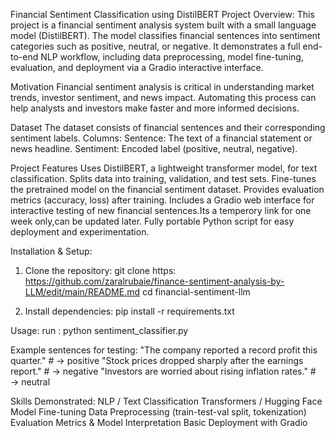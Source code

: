 Financial Sentiment Classification using DistilBERT
Project Overview:
This project is a financial sentiment analysis system built with a small language model (DistilBERT). The model classifies financial sentences into sentiment categories such as positive, neutral, or negative. It demonstrates a full end-to-end NLP workflow, including data preprocessing, model fine-tuning, evaluation, and deployment via a Gradio interactive interface.

Motivation
Financial sentiment analysis is critical in understanding market trends, investor sentiment, and news impact. Automating this process can help analysts and investors make faster and more informed decisions.

Dataset
The dataset consists of financial sentences and their corresponding sentiment labels.
Columns:
Sentence: The text of a financial statement or news headline.
Sentiment: Encoded label (positive, neutral, negative).

Project Features
Uses DistilBERT, a lightweight transformer model, for text classification.
Splits data into training, validation, and test sets.
Fine-tunes the pretrained model on the financial sentiment dataset.
Provides evaluation metrics (accuracy, loss) after training.
Includes a Gradio web interface for interactive testing of new financial sentences.Its a temperory link for one week only,can be updated later.
Fully portable Python script for easy deployment and experimentation.

Installation & Setup:
1. Clone the repository:
git clone https: https://github.com/zaralrubaie/finance-sentiment-analysis-by-LLM/edit/main/README.md
cd financial-sentiment-llm

2. Install dependencies:
pip install -r requirements.txt

Usage:
run : python sentiment_classifier.py

Example sentences for testing:
"The company reported a record profit this quarter."  # → positive
"Stock prices dropped sharply after the earnings report."  # → negative
"Investors are worried about rising inflation rates."  # → neutral

Skills Demonstrated:
NLP / Text Classification
Transformers / Hugging Face
Model Fine-tuning
Data Preprocessing (train-test-val split, tokenization)
Evaluation Metrics & Model Interpretation
Basic Deployment with Gradio

